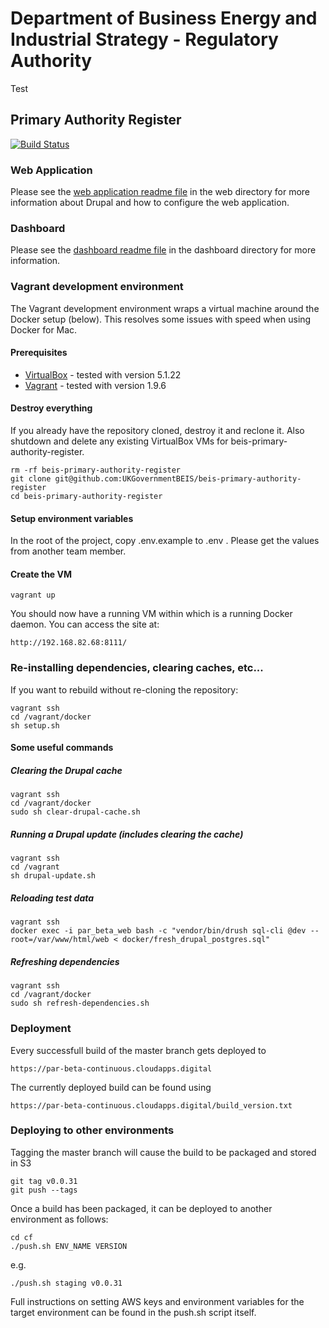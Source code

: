 # Department of Business Energy and Industrial Strategy - Regulatory Authority

Test

## Primary Authority Register

[![Build Status](https://travis-ci.org/UKGovernmentBEIS/beis-primary-authority-register.svg?branch=master)](https://travis-ci.org/UKGovernmentBEIS/beis-primary-authority-register)

### Web Application

Please see the [web application readme file](https://github.com/TransformCore/beis-par-beta/blob/master/web/README.md) in the web directory for more information about Drupal and how to configure the web application.

### Dashboard

Please see the [dashboard readme file](https://github.com/TransformCore/beis-par-beta/blob/master/dashboard/README.md) in the dashboard directory for more information.

### Vagrant development environment

The Vagrant development environment wraps a virtual machine around the Docker setup (below). This resolves some issues with speed when using Docker for Mac.

#### Prerequisites

* [VirtualBox](https://www.virtualbox.org/wiki/Downloads) - tested with version 5.1.22
* [Vagrant](https://www.vagrantup.com/downloads.html) - tested with version 1.9.6

#### Destroy everything

If you already have the repository cloned, destroy it and reclone it. Also shutdown and delete any existing VirtualBox VMs for beis-primary-authority-register.

    rm -rf beis-primary-authority-register
    git clone git@github.com:UKGovernmentBEIS/beis-primary-authority-register
    cd beis-primary-authority-register
    
#### Setup environment variables

In the root of the project, copy .env.example to .env . Please get the values from another team member.

#### Create the VM

    vagrant up
    
You should now have a running VM within which is a running Docker daemon. You can access the site at:

    http://192.168.82.68:8111/
    
### Re-installing dependencies, clearing caches, etc...

If you want to rebuild without re-cloning the repository:

    vagrant ssh
    cd /vagrant/docker
    sh setup.sh
    
#### Some useful commands
    
##### Clearing the Drupal cache

    vagrant ssh
    cd /vagrant/docker
    sudo sh clear-drupal-cache.sh
    
##### Running a Drupal update (includes clearing the cache)

    vagrant ssh
    cd /vagrant
    sh drupal-update.sh
    
##### Reloading test data

    vagrant ssh
    docker exec -i par_beta_web bash -c "vendor/bin/drush sql-cli @dev --root=/var/www/html/web < docker/fresh_drupal_postgres.sql"
    
##### Refreshing dependencies

    vagrant ssh
    cd /vagrant/docker
    sudo sh refresh-dependencies.sh
    
### Deployment

Every successfull build of the master branch gets deployed to

    https://par-beta-continuous.cloudapps.digital
    
The currently deployed build can be found using

    https://par-beta-continuous.cloudapps.digital/build_version.txt
    
### Deploying to other environments

Tagging the master branch will cause the build to be packaged and stored in S3

    git tag v0.0.31
    git push --tags
    
Once a build has been packaged, it can be deployed to another environment as follows:

    cd cf
    ./push.sh ENV_NAME VERSION
    
e.g.

    ./push.sh staging v0.0.31    
    
Full instructions on setting AWS keys and environment variables for the target environment can be found in the push.sh script itself.


